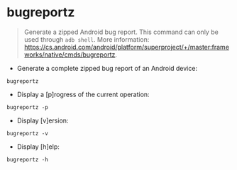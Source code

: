 # bugreportz

> Generate a zipped Android bug report.
> This command can only be used through `adb shell`.
> More information: <https://cs.android.com/android/platform/superproject/+/master:frameworks/native/cmds/bugreportz>.

- Generate a complete zipped bug report of an Android device:

`bugreportz`

- Display a [p]rogress of the current operation:

`bugreportz -p`

- Display [v]ersion:

`bugreportz -v`

- Display [h]elp:

`bugreportz -h`
